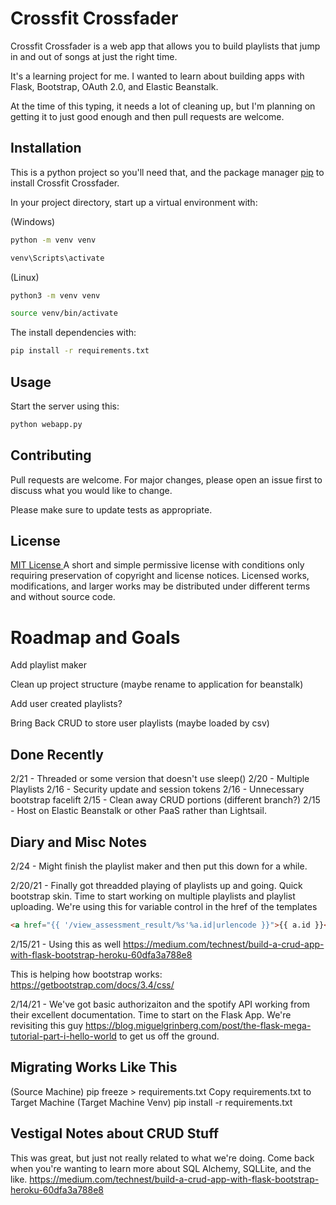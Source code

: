 # Crossfit Crossfader

Crossfit Crossfader is a web app that allows you to build playlists that jump in and out of songs at just the right time.   

It's a learning project for me.  I wanted to learn about building apps with Flask, Bootstrap, OAuth 2.0, and Elastic Beanstalk.

At the time of this typing, it needs a lot of cleaning up, but I'm planning on getting it to just good enough and then pull requests are welcome.

## Installation

This is a python project so you'll need that, and the package manager [pip](https://pip.pypa.io/en/stable/) to install Crossfit Crossfader.

In your project directory, start up a virtual environment with:

(Windows)
```bash
python -m venv venv

venv\Scripts\activate
```

(Linux)
```bash
python3 -m venv venv

source venv/bin/activate
```

The install dependencies with:

```bash
pip install -r requirements.txt
```

## Usage

Start the server using this:
```bash
python webapp.py
```

## Contributing
Pull requests are welcome. For major changes, please open an issue first to discuss what you would like to change.

Please make sure to update tests as appropriate.

## License
[MIT License ](https://choosealicense.com/licenses/mit/)
A short and simple permissive license with conditions only requiring preservation of copyright and license notices. Licensed works, modifications, and larger works may be distributed under different terms and without source code.


# Roadmap and Goals

Add playlist maker

Clean up project structure (maybe rename to application for beanstalk)

Add user created playlists?

Bring Back CRUD to store user playlists (maybe loaded by csv)


## Done Recently
2/21 - Threaded or some version that doesn't use sleep()
2/20 - Multiple Playlists
2/16 - Security update and session tokens
2/16 - Unnecessary bootstrap facelift
2/15 - Clean away CRUD portions (different branch?)
2/15 - Host on Elastic Beanstalk or other PaaS rather than Lightsail.



## Diary and Misc Notes

2/24 - Might finish the playlist maker and then put this down for a while.

2/20/21 - Finally got threadded playing of playlists up and going.  Quick bootstrap skin.  Time to start working on multiple playlists and playlist uploading.
  We're using this for variable control in the href of the templates  
  ```html
  <a href="{{ '/view_assessment_result/%s'%a.id|urlencode }}">{{ a.id }}</a>
  ```

2/15/21 - Using this as well https://medium.com/technest/build-a-crud-app-with-flask-bootstrap-heroku-60dfa3a788e8

This is helping how bootstrap works: https://getbootstrap.com/docs/3.4/css/

2/14/21 - We've got basic authorizaiton and the spotify API working from their excellent documentation.  Time to start on the Flask App.  We're revisiting this guy https://blog.miguelgrinberg.com/post/the-flask-mega-tutorial-part-i-hello-world to get us off the ground.

## Migrating Works Like This
(Source Machine) pip freeze > requirements.txt
Copy requirements.txt to Target Machine
(Target Machine Venv) pip install -r requirements.txt

## Vestigal Notes about CRUD Stuff
This was great, but just not really related to what we're doing.  Come back when you're wanting to learn more about SQL Alchemy, SQLLite, and the like.
https://medium.com/technest/build-a-crud-app-with-flask-bootstrap-heroku-60dfa3a788e8



